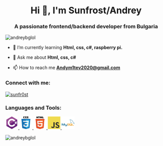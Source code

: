 <h1 align="center">Hi 👋, I'm Sunfrost/Andrey</h1>
<h3 align="center">A passionate frontend/backend developer from Bulgaria</h3>

<p align="left"> <img src="https://komarev.com/ghpvc/?username=andreybglol&label=Profile%20views&color=0e75b6&style=flat" alt="andreybglol" /> </p>

- 🌱 I’m currently learning **Html, css, c#, raspberry pi.**

- 💬 Ask me about **Html, css, c#**

- 📫 How to reach me **Andym1tev2020@gmail.com**

<h3 align="left">Connect with me:</h3>
<p align="left">
<a href="https://instagram.com/sunfr0st" target="blank"><img align="center" src="https://raw.githubusercontent.com/rahuldkjain/github-profile-readme-generator/master/src/images/icons/Social/instagram.svg" alt="sunfr0st" height="30" width="40" /></a>
</p>

<h3 align="left">Languages and Tools:</h3>
<p align="left"> <a href="https://www.w3schools.com/cs/" target="_blank" rel="noreferrer"> <img src="https://raw.githubusercontent.com/devicons/devicon/master/icons/csharp/csharp-original.svg" alt="csharp" width="40" height="40"/> </a> <a href="https://www.w3schools.com/css/" target="_blank" rel="noreferrer"> <img src="https://raw.githubusercontent.com/devicons/devicon/master/icons/css3/css3-original-wordmark.svg" alt="css3" width="40" height="40"/> </a> <a href="https://www.w3.org/html/" target="_blank" rel="noreferrer"> <img src="https://raw.githubusercontent.com/devicons/devicon/master/icons/html5/html5-original-wordmark.svg" alt="html5" width="40" height="40"/> </a> <a href="https://developer.mozilla.org/en-US/docs/Web/JavaScript" target="_blank" rel="noreferrer"> <img src="https://raw.githubusercontent.com/devicons/devicon/master/icons/javascript/javascript-original.svg" alt="javascript" width="40" height="40"/> </a> <a href="https://www.mysql.com/" target="_blank" rel="noreferrer"> <img src="https://raw.githubusercontent.com/devicons/devicon/master/icons/mysql/mysql-original-wordmark.svg" alt="mysql" width="40" height="40"/> </a> </p>

<p><img align="center" src="https://github-readme-streak-stats.herokuapp.com/?user=andreybglol&" alt="andreybglol" /></p>
